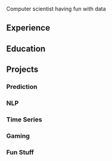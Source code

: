 Computer scientist having fun with data

## Experience

## Education

## Projects
### Prediction
### NLP
### Time Series
### Gaming
### Fun Stuff
